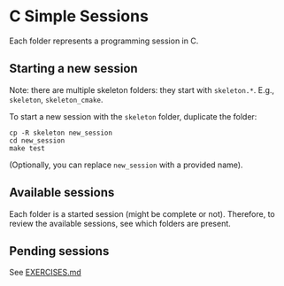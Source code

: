 # C Simple Sessions

Each folder represents a programming session in C.

## Starting a new session

Note: there are multiple skeleton folders: they start with `skeleton.*`. E.g., `skeleton`, `skeleton_cmake`.

To start a new session with the `skeleton` folder, duplicate the folder:

```
cp -R skeleton new_session
cd new_session
make test
```

(Optionally, you can replace `new_session` with a provided name).

## Available sessions

Each folder is a started session (might be complete or not). Therefore, to review the available sessions, see which folders are present.

## Pending sessions

See [EXERCISES.md](EXERCISES.md)

